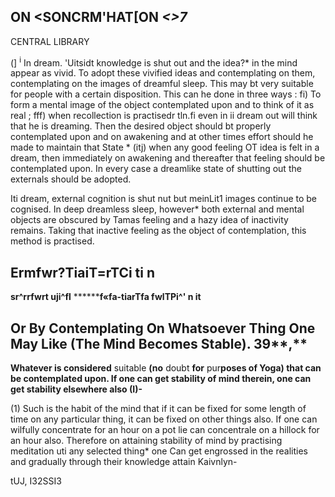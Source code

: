 ## **ON <SONCRM'HAT[ON** *<>7*

CENTRAL LIBRARY

(] <sup>i</sup> In dream. 'Uitsidt knowledge is shut out and the idea?\* in the mind appear as vivid. To adopt these vivified ideas and contemplating on them, contemplating on the images of dreamful sleep. This may bt very suitable for people with a certain disposition. This can he done in three ways : fi) To form a mental image of the object contemplated upon and to think of it as real ; fff) when recollection is practisedr tln.fi even in ii dream out will think that he is dreaming. Then the desired object should bt properly contemplated upon and on awakening and at other times effort should he made to maintain that State \* (itj) when any good feeling OT idea is felt in a dream, then immediately on awakening and thereafter that feeling should be contemplated upon. In every case a dreamlike state of shutting out the externals should be adopted.

Iti dream, external cognition is shut nut but meinLit1 images continue to be cognised. In deep dreamless sleep, however\* both external and mental objects are obscured by Tamas feeling and a hazy idea of inactivity remains. Taking that inactive feeling as the object of contemplation, this method is practised.

## Ermfwr?TiaiT=rTCi ti n

**sr^rrfwrt uji^fl** *\*\*\*\****f«fa-tiarTfa fwlTPi^' n it**

## Or By Contemplating On Whatsoever Thing One May **Like (The Mind Becomes Stable).** 39**,**

**Whatever is considered** suitable **(no** doubt **for** pur**poses of Yoga) that can be contemplated upon. If one can get stability of mind therein, one can get stability elsewhere also (I)-**

(1) Such is the habit of the mind that if it can be fixed for some length of time on any particular thing, it can be fixed on other things also. If one can wilfully concentrate for an hour on a pot lie can concentrale on a hillock for an hour also. Therefore on attaining stability of mind by practising meditation uti any selected thing\* one Can get engrossed in the realities and gradually through their knowledge attain Kaivnlyn-

tUJ, I32SSI3